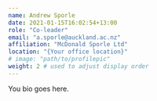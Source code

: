 ```yaml
---
name: Andrew Sporle
date: 2021-01-15T16:02:54+13:00
role: "Co-leader"
email: "a.sporle@auckland.ac.nz"
affiliation: "McDonald Sporle Ltd"
location: "{Your office location}"
# image: "path/to/profilepic"
weight: 2 # used to adjust display order
---
```


You bio goes here.

